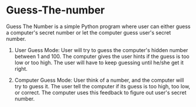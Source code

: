 # Guess-The-number

Guess The Number is a simple Python program where user can either guess a computer's secret number or let the computer guess user's secret number.

1) User Guess Mode: User will try to guess the computer's hidden number between 1 and 100. The computer gives the user hints if the guess is too low or too high. The user will have to keep guessing until he/she get it right.

2) Computer Guess Mode: User think of a number, and the computer will try to guess it. The user tell the computer if its guess is too high, too low, or correct. The computer uses this feedback to figure out user's secret number.
